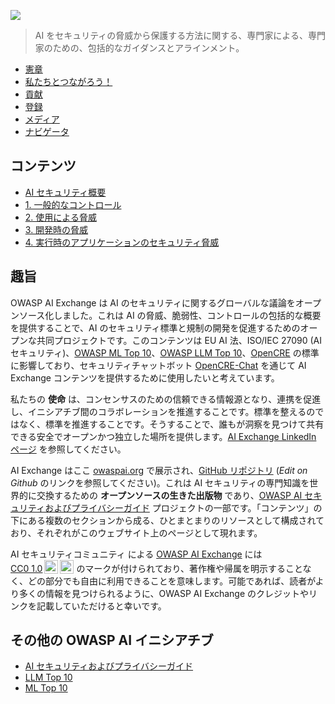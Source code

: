 ---
---

<img src="https://github.com/OWASP/www-project-ai-security-and-privacy-guide/blob/main/assets/images/aixlogosml.jpg?raw=true"> <!-- {{< image-centered src="/images/aixlogosml.jpg" alt="OWASP AI Exchange Logo" >}} -->

> AI をセキュリティの脅威から保護する方法に関する、専門家による、専門家のための、包括的なガイダンスとアラインメント。

<!-- {{< spacer height="40" >}} -->

<!-- {{< cards >}} -->
- [憲章](charter.md)    <!-- {{< small-card link="/charter" title="憲章" icon="document-text" >}} -->
- [私たちとつながろう！](connect.md)    <!-- {{< small-card link="/connect" title="私たちとつながろう！" icon="chat" >}} -->
- [貢献](contribute.md)    <!-- {{< small-card link="/contribute" title="貢献" icon="star" >}} -->
- [登録](https://forms.gle/XwEEK52y4iZQChuJ6)    <!-- {{< small-card link="https://forms.gle/XwEEK52y4iZQChuJ6" title="登録" icon="login" >}} -->
- [メディア](media.md)    <!-- {{< small-card link="/media" title="メディア" icon="speakerphone" >}} -->
- [ナビゲータ](https://github.com/OWASP/www-project-ai-security-and-privacy-guide/raw/main/assets/images/owaspaioverviewpdfv3.pdf)    <!-- {{< small-card link="https://github.com/OWASP/www-project-ai-security-and-privacy-guide/raw/main/assets/images/owaspaioverviewpdfv3.pdf" title="ナビゲータ" icon="document-download">}} -->
<!-- {{< /cards >}} -->

## コンテンツ

<!-- {{< cards >}} -->
- [AI セキュリティ概要](docs/ai_security_overview.md)    <!-- {{< small-card link="/docs/ai_security_overview/" title="AI セキュリティ概要">}} -->
- [1. 一般的なコントロール](docs/1_general_controls.md)    <!-- {{< small-card link="/docs/1_general_controls/" title="1. 一般的なコントロール">}} -->
- [2. 使用による脅威](docs/2_threats_through_use.md)    <!-- {{< small-card link="/docs/2_threats_through_use/" title="2. 使用による脅威">}} -->
- [3. 開発時の脅威](docs/3_development_time_threats.md)    <!-- {{< small-card link="/docs/3_development_time_threats/" title="3. 開発時の脅威">}} -->
- [4. 実行時のアプリケーションのセキュリティ脅威](docs/4_runtime_application_security_threats.md)    <!-- {{< small-card link="/docs/4_runtime_application_security_threats/" title="4. 実行時のアプリケーションのセキュリティ脅威">}} -->
<!-- {{< /cards >}} -->

## 趣旨

OWASP AI Exchange は AI のセキュリティに関するグローバルな議論をオープンソース化しました。これは AI の脅威、脆弱性、コントロールの包括的な概要を提供することで、AI のセキュリティ標準と規制の開発を促進するためのオープンな共同プロジェクトです。このコンテンツは EU AI 法、ISO/IEC 27090 (AI セキュリティ)、[OWASP ML Top 10](https://mltop10.info/)、[OWASP LLM Top 10](https://llmtop10.com/)、[OpenCRE](https://opencre.org) の標準に影響しており、セキュリティチャットボット [OpenCRE-Chat](https://opencre.org/chatbot) を通じて AI Exchange コンテンツを提供するために使用したいと考えています。

私たちの **使命** は、コンセンサスのための信頼できる情報源となり、連携を促進し、イニシアチブ間のコラボレーションを推進することです。標準を整えるのではなく、標準を推進することです。そうすることで、誰もが洞察を見つけて共有できる安全でオープンかつ独立した場所を提供します。[AI Exchange LinkedIn ページ](https://www.linkedin.com/company/owasp-ai-exchange/) を参照してください。

AI Exchange はここ [owaspai.org](https://owaspai.org) で展示され、[GitHub リポジトリ](https://github.com/OWASP/www-project-ai-security-and-privacy-guide/tree/main/content/ai_exchange/content) (_Edit on Github_ のリンクを参照してください)。これは AI セキュリティの専門知識を世界的に交換するための **オープンソースの生きた出版物** であり、[OWASP AI セキュリティおよびプライバシーガイド](https://owasp.org/www-project-ai-security-and-privacy-guide/) プロジェクトの一部です。「コンテンツ」の下にある複数のセクションから成る、ひとまとまりのリソースとして構成されており、それぞれがこのウェブサイト上のページとして現れます。

<p xmlns:cc="http://creativecommons.org/ns#" xmlns:dct="http://purl.org/dc/terms/"><span property="cc:attributionName">AI セキュリティコミュニティ</span> による <a property="dct:title" rel="cc:attributionURL" href="https://owaspai.org">OWASP AI Exchange</a> には <a href="http://creativecommons.org/publicdomain/zero/1.0?ref=chooser-v1" target="_blank" rel="license noopener noreferrer" style="display:inline-block;">CC0 1.0<img style="height:22px!important;margin-left:3px;vertical-align:text-bottom;" src="https://mirrors.creativecommons.org/presskit/icons/cc.svg?ref=chooser-v1"><img style="height:22px!important;margin-left:3px;vertical-align:text-bottom;" src="https://mirrors.creativecommons.org/presskit/icons/zero.svg?ref=chooser-v1"></a> のマークが付けられており、著作権や帰属を明示することなく、どの部分でも自由に利用できることを意味します。可能であれば、読者がより多くの情報を見つけられるように、OWASP AI Exchange のクレジットやリンクを記載していただけると幸いです。</p>


## その他の OWASP AI イニシアチブ

<!-- {{< cards >}} -->
- [AI セキュリティおよびプライバシーガイド](https://owasp.org/www-project-ai-security-and-privacy-guide/)    <!-- {{< small-card link="https://owasp.org/www-project-ai-security-and-privacy-guide/" title="AI セキュリティおよびプライバシーガイド" icon="lock-closed" >}} -->
- [LLM Top 10](https://llmtop10.com/)    <!-- {{< small-card link="https://llmtop10.com/" title="LLM Top 10" icon="brain" >}} -->
- [ML Top 10](https://mltop10.info/)    <!-- {{< small-card link="https://mltop10.info/" title="ML Top 10" icon="machinelearning" >}} -->
<!-- {{< /cards >}} -->
